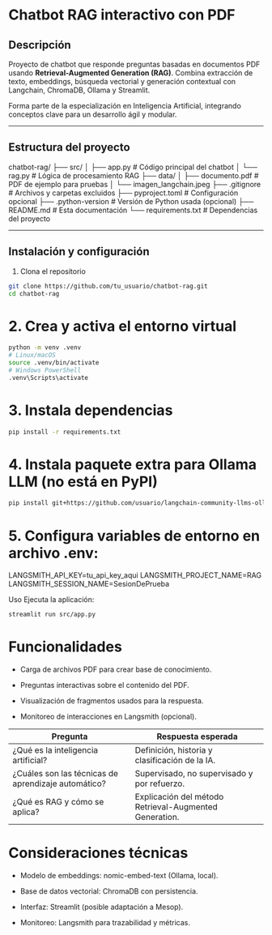 # Chatbot RAG interactivo con PDF

## Descripción

Proyecto de chatbot que responde preguntas basadas en documentos PDF usando **Retrieval-Augmented Generation (RAG)**. Combina extracción de texto, embeddings, búsqueda vectorial y generación contextual con Langchain, ChromaDB, Ollama y Streamlit.

Forma parte de la especialización en Inteligencia Artificial, integrando conceptos clave para un desarrollo ágil y modular.

---

## Estructura del proyecto

chatbot-rag/
├── src/
│ ├── app.py # Código principal del chatbot
│ └── rag.py # Lógica de procesamiento RAG
├── data/
│ ├── documento.pdf # PDF de ejemplo para pruebas
│ └── imagen_langchain.jpeg
├── .gitignore # Archivos y carpetas excluidos
├── pyproject.toml # Configuración opcional
├── .python-version # Versión de Python usada (opcional)
├── README.md # Esta documentación
└── requirements.txt # Dependencias del proyecto


---

## Instalación y configuración

1. Clona el repositorio

```bash
git clone https://github.com/tu_usuario/chatbot-rag.git
cd chatbot-rag
```

# 2. Crea y activa el entorno virtual

```bash
python -m venv .venv
# Linux/macOS
source .venv/bin/activate
# Windows PowerShell
.venv\Scripts\activate
```

# 3. Instala dependencias
```bash
pip install -r requirements.txt
```

# 4. Instala paquete extra para Ollama LLM (no está en PyPI)
```bash
pip install git+https://github.com/usuario/langchain-community-llms-ollama.git
```

# 5. Configura variables de entorno en archivo .env:

LANGSMITH_API_KEY=tu_api_key_aqui
LANGSMITH_PROJECT_NAME=RAG
LANGSMITH_SESSION_NAME=SesionDePrueba

Uso
Ejecuta la aplicación:
```bash
streamlit run src/app.py
```
# Funcionalidades

- Carga de archivos PDF para crear base de conocimiento.

- Preguntas interactivas sobre el contenido del PDF.

- Visualización de fragmentos usados para la respuesta.

- Monitoreo de interacciones en Langsmith (opcional).

| Pregunta                                            | Respuesta esperada                                     |
| --------------------------------------------------- | ------------------------------------------------------ |
| ¿Qué es la inteligencia artificial?                 | Definición, historia y clasificación de la IA.         |
| ¿Cuáles son las técnicas de aprendizaje automático? | Supervisado, no supervisado y por refuerzo.            |
| ¿Qué es RAG y cómo se aplica?                       | Explicación del método Retrieval-Augmented Generation. |

# Consideraciones técnicas

- Modelo de embeddings: nomic-embed-text (Ollama, local).

- Base de datos vectorial: ChromaDB con persistencia.

- Interfaz: Streamlit (posible adaptación a Mesop).

- Monitoreo: Langsmith para trazabilidad y métricas.


